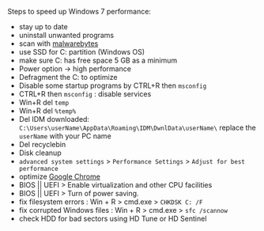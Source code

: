 Steps to speed up Windows 7 performance:
- stay up to date
- uninstall unwanted programs
- scan with [malwarebytes](https://www.malwarebytes.com)
- use SSD for C: partition (Windows OS)
- make sure C: has free space 5 GB as a minimum
- Power option -> high performance
- Defragment the C: to optimize
- Disable some startup programs by CTRL+R then `msconfig`
- CTRL+R then `msconfig` : disable services
- Win+R del `temp`
- Win+R del `%temp%`
- Del IDM downloaded: `C:\Users\userName\AppData\Roaming\IDM\DwnlData\userName\` replace the `userName` with your PC name
- Del recyclebin
- Disk cleanup
- `advanced system settings` > `Performance Settings` > `Adjust for best performance`
- optimize [Google Chrome](https://github.com/DevAbanoub/optimize_performance/blob/master/chrome.md)
- BIOS || UEFI > Enable virtualization and other CPU facilities
- BIOS || UEFI > Turn of power saving.
- fix filesystem errors : Win + R > cmd.exe > `CHKDSK C: /F`
- fix corrupted Windows files : Win + R > cmd.exe > `sfc /scannow`
- check HDD for bad sectors using HD Tune or HD Sentinel
